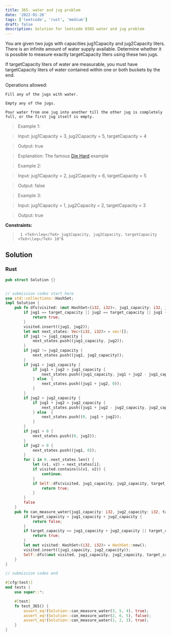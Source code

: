 ```yaml
---
title: 365. water and jug problem
date: '2022-01-26'
tags: ['leetcode', 'rust', 'medium']
draft: false
description: Solution for leetcode 0365 water and jug problem
---
```


 

  You are given two jugs with capacities jug1Capacity and jug2Capacity liters. There is an infinite amount of water supply available. Determine whether it is possible to measure exactly targetCapacity liters using these two jugs.

  If targetCapacity liters of water are measurable, you must have targetCapacity liters of water contained within one or both buckets by the end.

  Operations allowed:

  

  	Fill any of the jugs with water.

  	Empty any of the jugs.

  	Pour water from one jug into another till the other jug is completely full, or the first jug itself is empty.

  

   

 >   Example 1:

  

 >   Input: jug1Capacity <TeX>=</TeX> 3, jug2Capacity <TeX>=</TeX> 5, targetCapacity <TeX>=</TeX> 4

 >   Output: true

 >   Explanation: The famous [Die Hard](https://www.youtube.com/watch?v=BVtQNK_ZUJg&amp;ab_channel=notnek01) example 

  

 >   Example 2:

  

 >   Input: jug1Capacity <TeX>=</TeX> 2, jug2Capacity <TeX>=</TeX> 6, targetCapacity <TeX>=</TeX> 5

 >   Output: false

  

 >   Example 3:

  

 >   Input: jug1Capacity <TeX>=</TeX> 1, jug2Capacity <TeX>=</TeX> 2, targetCapacity <TeX>=</TeX> 3

 >   Output: true

  

   

  **Constraints:**

  

 >   	1 <TeX>\leq</TeX> jug1Capacity, jug2Capacity, targetCapacity <TeX>\leq</TeX> 10^6


## Solution
### Rust
```rust
pub struct Solution {}


// submission codes start here
use std::collections::HashSet;
impl Solution {
    pub fn dfs(visited: &mut HashSet<(i32, i32)>, jug1_capacity: i32, jug2_capacity: i32, target_capacity: i32, jug1: i32, jug2: i32) -> bool {
        if jug1 == target_capacity || jug2 == target_capacity || jug1 + jug2 == target_capacity {
            return true;
        }
        visited.insert((jug1, jug2));
        let mut next_states: Vec<(i32, i32)> = vec![];
        if jug1 != jug1_capacity {
            next_states.push((jug1_capacity, jug2));
        }
        if jug2 != jug2_capacity {
            next_states.push((jug1, jug2_capacity));
        }
        if jug1 < jug1_capacity {
            if jug1 + jug2 > jug1_capacity {
                next_states.push((jug1_capacity, jug1 + jug2 - jug1_capacity));
            } else  {
                next_states.push((jug1 + jug2, 0));
            }
        }
        if jug2 < jug2_capacity {
            if jug1 + jug2 > jug2_capacity {
                next_states.push((jug1 + jug2 - jug2_capacity, jug2_capacity));
            } else  {
                next_states.push((0, jug1 + jug2));
            }
        }
        if jug1 > 0 {
            next_states.push((0, jug2));
        }
        if jug2 > 0 {
            next_states.push((jug1, 0));
        }
        for i in 0..next_states.len() {
            let (v1, v2) = next_states[i];
            if visited.contains(&(v1, v2)) {
                continue;
            }
            if Self::dfs(visited, jug1_capacity, jug2_capacity, target_capacity, v1, v2) {
                return true;
            }
        }
        false
    }
    pub fn can_measure_water(jug1_capacity: i32, jug2_capacity: i32, target_capacity: i32) -> bool {
        if target_capacity > jug1_capacity + jug2_capacity {
            return false;
        }
        if target_capacity == jug1_capacity + jug2_capacity || target_capacity == jug1_capacity || target_capacity == jug2_capacity {
            return true;
        }
        let mut visited: HashSet<(i32, i32)> = HashSet::new();
        visited.insert((jug1_capacity, jug2_capacity));
        Self::dfs(&mut visited, jug1_capacity, jug2_capacity, target_capacity, 0, 0)
    }
}

// submission codes end

#[cfg(test)]
mod tests {
    use super::*;

    #[test]
    fn test_365() {
        assert_eq!(Solution::can_measure_water(3, 5, 4), true);
        assert_eq!(Solution::can_measure_water(2, 6, 5), false);
        assert_eq!(Solution::can_measure_water(1, 2, 3), true);
    }
}

```
